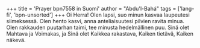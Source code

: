 +++
title = 'Prayer bpn7558 in Suomi'
author = "Abdu'l-Bahá"
tags = ['lang-fi', 'bpn-unsorted']
+++
Oi Herra! Olen lapsi, suo minun kasvaa laupeutesi siimeksessä. Olen hento kasvi, anna anteliaisuutesi pilvien ravita minua. Olen rakkauden puutarhan taimi, tee minusta hedelmällinen puu. 
Sinä olet Mahtava ja Voimakas, ja Sinä olet Kaikkea rakastava, Kaiken tietävä, Kaiken näkevä.
